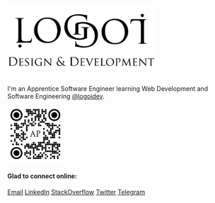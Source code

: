 <a href="https://logoi.dev?source=ghb">
    <img width="333" alt="Logo Banner" src="/images/banner-transparent.png" />
</a>
<br />
<br />

I'm an Apprentice Software Engineer learning Web Development and Software Engineering [@logoidev](https://github.com/logoidev).

<a href="https://logoi.dev/ap?source=ghqrv">
    <img width="128" alt="QR logo" src="/images/qr-ap.png" />
</a>
<br>

#### Glad to connect online:  

[Email](mailto:ap@logoi.dev) [LinkedIn](https://www.linkedin.com/in/andrewprokhorenko/) [StackOverflow](https://stackoverflow.com/users/20585039)    [Twitter](https://twitter.com/logoi_ap)  [Telegram](https://t.me/AndrewProkhorenko)
